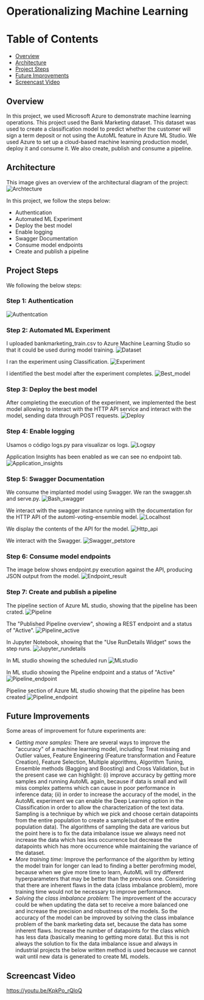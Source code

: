 # Operationalizing Machine Learning

Table of Contents
=================
  * [Overview](#Overview)
  * [Architecture](#Architecture)
  * [Project Steps](#project-steps)
  * [Future Improvements](#future-improvements)
  * [Screencast Video](#screencast-video)
  
## Overview

In this project, we used Microsoft Azure to demonstrate machine learning operations. This project used the Bank Marketing dataset. This dataset was used to create a classification model to predict whether the customer will sign a term deposit or not using the AutoML feature in Azure ML Studio. We used Azure to set up a cloud-based machine learning production model, deploy it and consume it. We also create, publish and consume a pipeline.

## Architecture
This image gives an overview of the architectural diagram of the project:
![Archtecture](Images/Archtecture.png)

In this project, we follow the steps below:
- Authentication
- Automated ML Experiment
- Deploy the best model
- Enable logging
- Swagger Documentation
- Consume model endpoints
- Create and publish a pipeline

## Project Steps
We following the below steps:

### Step 1: Authentication
![Authentcation](Images/Authentication.png)

### Step 2: Automated ML Experiment
I uploaded bankmarketing_train.csv to Azure Machine Learning Studio so that it could be used during model training.
![Dataset](Images/Dataset.png)

I ran the experiment using Classification.
![Experiment](Images/Experiment.png)

I identified the best model after the experiment completes.
![Best_model](Images/Best_model.png)

### Step 3: Deploy the best model
After completing the execution of the experiment, we implemented the best model allowing to interact with the HTTP API service and interact with the model, sending data through POST requests.
![Deploy](Images/Deploy.png)

### Step 4: Enable logging
Usamos o código logs.py para visualizar os logs.
![Logspy](Images/logspy.png)

Application Insights has been enabled as we can see no endpoint tab.
![Application_insights](Images/Application_insights.png)

### Step 5: Swagger Documentation
We consume the implanted model using Swagger. We ran the swagger.sh and serve.py.
![Bash_swagger](Images/Bash_swagger.png)

We interact with the swagger instance running with the documentation for the HTTP API of the automl-voting-ensemble model.
![Localhost](Images/localhost.png)

We display the contents of the API for the model.
![Http_api](Images/http_api.png)

We interact with the Swagger.
![Swagger_petstore](Images/Swagger_petstore.png)

### Step 6: Consume model endpoints
The image below shows endpoint.py execution against the API, producing JSON output from the model.
![Endpoint_result](Images/Endpoint_result.png)

### Step 7: Create and publish a pipeline
The pipeline section of Azure ML studio, showing that the pipeline has been crated.
![Pipeline](Images/Pipeline.png)

The "Published Pipeline overview", showing a REST endpoint and a status of "Active".
![Pipeline_active](Images/Pipeline_active.png)

In Jupyter Notebook, showing that the "Use RunDetails Widget" sows the step runs.
![Jupyter_rundetails](Images/Jupyter_rundetails.png)

In ML studio showing the scheduled run
![MLstudio](Images/MLstudio.png)

In ML studio showing the Pipeline endpoint and a status of "Active"
![Pipeline_endpoint](Images/Pipeline_endpoint.png)

Pipeline section of Azure ML studio showing that the pipeline has been created
![Pipeline_endpoint](Images/Pipeline_completed.png)

## Future Improvements
Some areas of improvement for future experiments are:
- _Getting more samples:_ There are several ways to improve the "accuracy" of a machine learning model, including: Treat missing and Outlier values, Feature Engineering (Feature transformation and Feature Creation), Feature Selection, Multiple algorithms, Algorithm Tuning, Ensemble methods (Bagging and Boosting) and Cross Validation, but in the present case we can highlight: (i) improve accuracy by getting more samples and running AutoML again, because if data is small and will miss complex patterns which can cause in poor performance in inference data; (ii) in order to increase the accuracy of the model, in the AutoML experiment we can enable the Deep Learning option in the Classification in order to allow the characterization of the text data. Sampling is a technique by which we pick and choose certain datapoints from the entire population to create a sample(subset of the entire population data). The algorithms of sampling the data are various but the point here is to fix the data imbalance issue we always need not increase the data which has less occurrence but decrease the datapoints which has more occurrence while maintaining the variance of the dataset.
- _More training time:_ Improve the performance of the algorithm by letting the model train for longer can lead to finding a better perofrming model, because when we give more time to learn, AutoML will try different hyperparameters that may be better than the previous one. Considering that there are inherent flaws in the data (class imbalance problem), more training time would not be necessary to improve performance.
- _Solving the class imbalance problem:_ The improvement of the accuracy could be when updating the data set to receive a more balanced one and increase the precision and robustness of the models. So the accuracy of the model can be improved by solving the class imbalance problem of the bank marketing data set, because the data has some inherent flaws. Increase the number of datapoints for the class which has less data (basically meaning to getting more data).
But this is not always the solution to fix the data imbalance issue and always in industrial projects the below written method is used because we cannot wait until new data is generated to create ML models.

## Screencast Video

https://youtu.be/KpkPo_rQloQ
